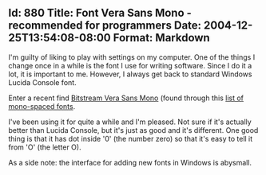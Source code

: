 Id: 880
Title: Font Vera Sans Mono - recommended for programmers
Date: 2004-12-25T13:54:08-08:00
Format: Markdown
--------------
I'm guilty of liking to play with settings on my computer. One of the
things I change once in a while is the font I use for writing software.
Since I do it a lot, it is important to me. However, I always get back
to standard Windows Lucida Console font.

Enter a recent find [Bitstream Vera Sans
Mono](http://www.gnome.org/fonts/) (found through this [list of
mono-spaced fonts](http://www.lowing.org/fonts/).

I've been using it for quite a while and I'm pleased. Not sure if it's
actually better than Lucida Console, but it's just as good and it's
different. One good thing is that it has dot inside '0' (the number
zero) so that it's easy to tell it from 'O' (the letter O).

As a side note: the interface for adding new fonts in Windows is
abysmall.
